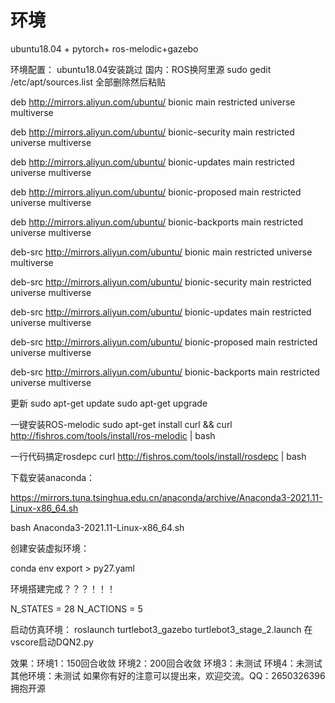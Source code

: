 # 环境
ubuntu18.04 + pytorch+ ros-melodic+gazebo

环境配置：
ubuntu18.04安装跳过
国内：ROS换阿里源
sudo gedit /etc/apt/sources.list
全部删除然后粘贴

deb http://mirrors.aliyun.com/ubuntu/ bionic main restricted universe multiverse

deb http://mirrors.aliyun.com/ubuntu/ bionic-security main restricted universe multiverse

deb http://mirrors.aliyun.com/ubuntu/ bionic-updates main restricted universe multiverse

deb http://mirrors.aliyun.com/ubuntu/ bionic-proposed main restricted universe multiverse

deb http://mirrors.aliyun.com/ubuntu/ bionic-backports main restricted universe multiverse

deb-src http://mirrors.aliyun.com/ubuntu/ bionic main restricted universe multiverse

deb-src http://mirrors.aliyun.com/ubuntu/ bionic-security main restricted universe multiverse

deb-src http://mirrors.aliyun.com/ubuntu/ bionic-updates main restricted universe multiverse

deb-src http://mirrors.aliyun.com/ubuntu/ bionic-proposed main restricted universe multiverse

deb-src http://mirrors.aliyun.com/ubuntu/ bionic-backports main restricted universe multiverse

更新
sudo apt-get update
sudo apt-get upgrade

一键安装ROS-melodic
sudo apt-get install curl && curl http://fishros.com/tools/install/ros-melodic | bash

一行代码搞定rosdepc
curl http://fishros.com/tools/install/rosdepc | bash

下载安装anaconda：

https://mirrors.tuna.tsinghua.edu.cn/anaconda/archive/Anaconda3-2021.11-Linux-x86_64.sh


bash Anaconda3-2021.11-Linux-x86_64.sh


创建安装虚拟环境：


conda env export > py27.yaml


环境搭建完成？？？！！！




N_STATES =  28  N_ACTIONS = 5

启动仿真环境：
roslaunch turtlebot3_gazebo turtlebot3_stage_2.launch
在vscore启动DQN2.py

效果：环境1：150回合收敛
      环境2：200回合收敛
      环境3：未测试
      环境4：未测试
      其他环境：未测试
如果你有好的注意可以提出来，欢迎交流。QQ：2650326396
拥抱开源
